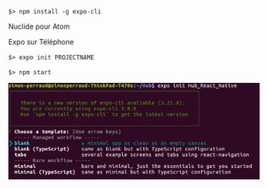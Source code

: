 ```
$> npm install -g expo-cli
```

Nuclide pour Atom

Expo sur Téléphone

```
$> expo init PROJECTNAME
```

```
$> npm start
```
![](images/react_native.png)

